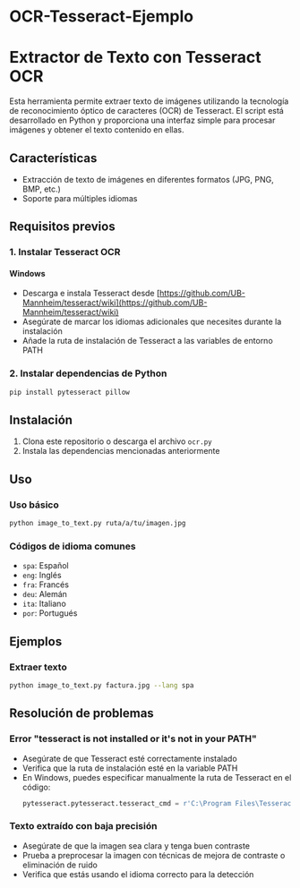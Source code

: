 # OCR-Tesseract-Ejemplo

# Extractor de Texto con Tesseract OCR

Esta herramienta permite extraer texto de imágenes utilizando la tecnología de reconocimiento óptico de caracteres (OCR) de Tesseract. El script está desarrollado en Python y proporciona una interfaz simple para procesar imágenes y obtener el texto contenido en ellas.

## Características

- Extracción de texto de imágenes en diferentes formatos (JPG, PNG, BMP, etc.)
- Soporte para múltiples idiomas

## Requisitos previos

### 1. Instalar Tesseract OCR

#### Windows
- Descarga e instala Tesseract desde [https://github.com/UB-Mannheim/tesseract/wiki](https://github.com/UB-Mannheim/tesseract/wiki)
- Asegúrate de marcar los idiomas adicionales que necesites durante la instalación
- Añade la ruta de instalación de Tesseract a las variables de entorno PATH

### 2. Instalar dependencias de Python
```bash
pip install pytesseract pillow
```

## Instalación

1. Clona este repositorio o descarga el archivo `ocr.py`
2. Instala las dependencias mencionadas anteriormente

## Uso

### Uso básico
```bash
python image_to_text.py ruta/a/tu/imagen.jpg
```

### Códigos de idioma comunes
- `spa`: Español
- `eng`: Inglés
- `fra`: Francés
- `deu`: Alemán
- `ita`: Italiano
- `por`: Portugués

## Ejemplos

### Extraer texto
```bash
python image_to_text.py factura.jpg --lang spa
```

## Resolución de problemas

### Error "tesseract is not installed or it's not in your PATH"
- Asegúrate de que Tesseract esté correctamente instalado
- Verifica que la ruta de instalación esté en la variable PATH
- En Windows, puedes especificar manualmente la ruta de Tesseract en el código:
  ```python
  pytesseract.pytesseract.tesseract_cmd = r'C:\Program Files\Tesseract-OCR\tesseract.exe'
  ```

### Texto extraído con baja precisión
- Asegúrate de que la imagen sea clara y tenga buen contraste
- Prueba a preprocesar la imagen con técnicas de mejora de contraste o eliminación de ruido
- Verifica que estás usando el idioma correcto para la detección
